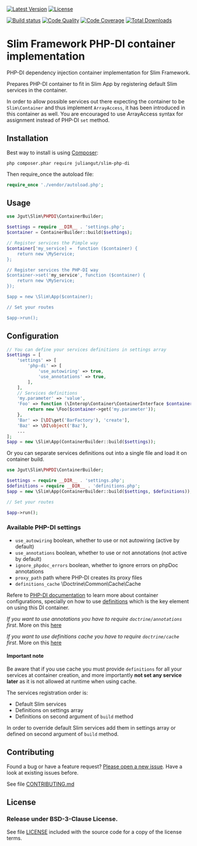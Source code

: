 [![Latest Version](https://img.shields.io/packagist/vpre/juliangut/slim-php-di.svg?style=flat-square)](https://packagist.org/packages/juliangut/slim-php-di)
[![License](https://img.shields.io/packagist/l/juliangut/slim-php-di.svg?style=flat-square)](https://github.com/juliangut/slim-php-di/blob/master/LICENSE)

[![Build status](https://img.shields.io/travis/juliangut/slim-php-di.svg?style=flat-square)](https://travis-ci.org/juliangut/slim-php-di)
[![Code Quality](https://img.shields.io/scrutinizer/g/juliangut/slim-php-di.svg?style=flat-square)](https://scrutinizer-ci.com/g/juliangut/slim-php-di)
[![Code Coverage](https://img.shields.io/scrutinizer/coverage/g/juliangut/slim-php-di.svg?style=flat-square)](https://scrutinizer-ci.com/g/juliangut/slim-php-di)
[![Total Downloads](https://img.shields.io/packagist/dt/juliangut/slim-php-di.svg?style=flat-square)](https://packagist.org/packages/juliangut/slim-php-di)

# Slim Framework PHP-DI container implementation

PHP-DI dependency injection container implementation for Slim Framework.

Prepares PHP-DI container to fit in Slim App by registering default Slim services in the container.

In order to allow possible services out there expecting the container to be `Slim\Container` and thus implement `ArrayAccess`, it has been introduced in this container as well. You are encouraged to use ArrayAccess syntax for assignment instead of PHP-DI `set` method.

## Installation

Best way to install is using [Composer](https://getcomposer.org/):

```
php composer.phar require juliangut/slim-php-di
```

Then require_once the autoload file:

```php
require_once './vendor/autoload.php';
```

## Usage

```php
use Jgut\Slim\PHPDI\ContainerBuilder;

$settings = require __DIR__ . 'settings.php';
$container = ContainerBuilder::build($settings);

// Register services the Pimple way
$container['my_service] =  function ($container) {
    return new \MyService;
};

// Register services the PHP-DI way
$container->set('my_service', function ($container) {
    return new \MyService;
});

$app = new \Slim\App($container);

// Set your routes

$app->run();
```

## Configuration

```php
// You can define your services definitions in settings array
$settings = [
    'settings' => [
        'php-di' => [
            'use_autowiring' => true,
            'use_annotations' => true,
        ],
    ],
    // Services definitions
    'my.parameter' => 'value',
    'Foo' => function (\Interop\Container\ContainerInterface $container) {
        return new \Foo($container->get('my.parameter'));
    },
    'Bar' => [\DI\get('BarFactory'), 'create'],
    'Baz' => \DI\object('Baz'),
    ...
];
$app = new \Slim\App(ContainerBuilder::build($settings));
```

Or you can separate services definitions out into a single file and load it on container build.

```php
use Jgut\Slim\PHPDI\ContainerBuilder;

$settings = require __DIR__ . 'settings.php';
$definitions = require __DIR__ . 'definitions.php';
$app = new \Slim\App(ContainerBuilder::build($settings, $definitions));

// Set your routes

$app->run();
```

### Available PHP-DI settings

* `use_autowiring` boolean, whether to use or not autowiring (active by default)
* `use_annotations` boolean, whether to use or not annotations (not active by default)
* `ignore_phpdoc_errors` boolean, whether to ignore errors on phpDoc annotations
* `proxy_path` path where PHP-DI creates its proxy files
* `definitions_cache` \Doctrine\Common\Cache\Cache

Refere to [PHP-DI documentation](http://php-di.org/doc/) to learn more about container configurations,
specially on how to use [definitions](http://php-di.org/doc/definition.html) which is the key element on using this DI container.

*If you want to use annotations you have to require `doctrine/annotations` first*. More on this [here](http://php-di.org/doc/annotations.html)

*If you want to use definitions cache you have to require `doctrine/cache` first*. More on this [here](http://php-di.org/doc/performances.html)

#### Important note

Be aware that if you use cache you must provide `definitions` for all your services at container creation, and more importantly **not set any service later** as it is not allowed at runtime when using cache.

The services registration order is:

* Default Slim services
* Definitions on settings array
* Definitions on second argument of `build` method

In order to override default Slim services add them in settings array or defined on second argument of `build` method.

## Contributing

Found a bug or have a feature request? [Please open a new issue](https://github.com/juliangut/slim-php-di/issues). Have a look at existing issues before.

See file [CONTRIBUTING.md](https://github.com/juliangut/slim-php-di/blob/master/CONTRIBUTING.md)

## License

### Release under BSD-3-Clause License.

See file [LICENSE](https://github.com/juliangut/slim-php-di/blob/master/LICENSE) included with the source code for a copy of the license terms.
